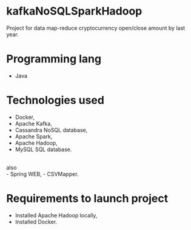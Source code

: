 # kafkaNoSQLSparkHadoop
Project for data map-reduce cryptocurrency open/close amount by last year.

# Programming lang
- Java

# Technologies used
- Docker,
- Apache Kafka,
- Cassandra NoSQL database,
- Apache Spark,
- Apache Hadoop,
- MySQL SQL database.
</br>
also
</br>
- Spring WEB,
- CSVMapper.

# Requirements to launch project
- Installed Apache Hadoop locally,
- Installed Docker.
